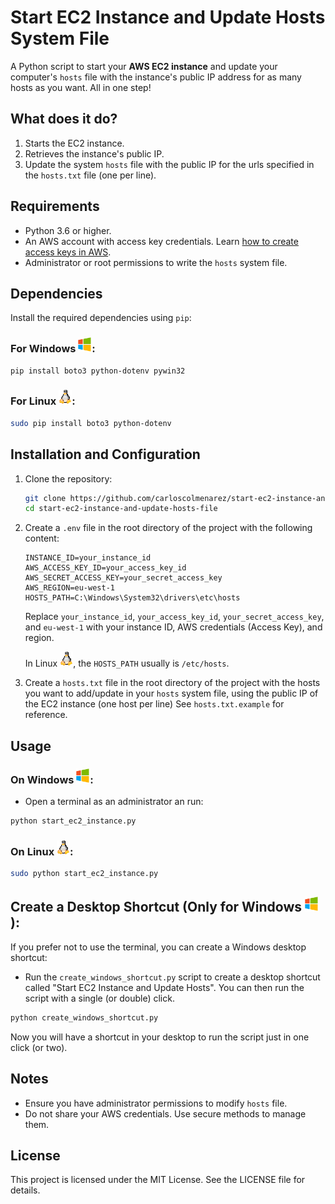 # Start EC2 Instance and Update Hosts System File

A Python script to start your **AWS EC2 instance** and update your computer's `hosts` file with the instance's public IP address for as many hosts as you want. All in one step!

## What does it do?

1. Starts the EC2 instance.
2. Retrieves the instance's public IP.
3. Update the system `hosts` file with the public IP for the urls specified in the `hosts.txt` file (one per line).

## Requirements

- Python 3.6 or higher.
- An AWS account with access key credentials. Learn [how to create access keys in AWS](https://github.com/carloscolmenarez/start-ec2-instance-and-update-hosts-file/wiki/How-to-create-access-keys-in-AWS).
- Administrator or root permissions to write the `hosts` system file.

## Dependencies

Install the required dependencies using `pip`:


### For Windows ![alt text](https://raw.githubusercontent.com/carloscolmenarez/start-ec2-instance-and-update-hosts-file/refs/heads/master/images/windows_logo.png):

```bash
pip install boto3 python-dotenv pywin32
```

### For Linux ![alt text](https://raw.githubusercontent.com/carloscolmenarez/start-ec2-instance-and-update-hosts-file/refs/heads/master/images/linux-logo.png):
```bash
sudo pip install boto3 python-dotenv
```

## Installation and Configuration

1. Clone the repository:

    ```bash
    git clone https://github.com/carloscolmenarez/start-ec2-instance-and-update-hosts-file.git
    cd start-ec2-instance-and-update-hosts-file
    ```

2. Create a `.env` file in the root directory of the project with the following content:

    ```
    INSTANCE_ID=your_instance_id
    AWS_ACCESS_KEY_ID=your_access_key_id
    AWS_SECRET_ACCESS_KEY=your_secret_access_key
    AWS_REGION=eu-west-1
    HOSTS_PATH=C:\Windows\System32\drivers\etc\hosts
    ```

    Replace `your_instance_id`, `your_access_key_id`, `your_secret_access_key`, and `eu-west-1` with your instance ID, AWS credentials (Access Key), and region. 
    
    In Linux ![alt text](https://raw.githubusercontent.com/carloscolmenarez/start-ec2-instance-and-update-hosts-file/refs/heads/master/images/linux-logo.png), the `HOSTS_PATH` usually is `/etc/hosts`.

3. Create a `hosts.txt` file in the root directory of the project with the hosts you want to add/update in your `hosts` system file, using the public IP of the EC2 instance (one host per line) See `hosts.txt.example` for reference.

## Usage

### On Windows ![alt text](https://raw.githubusercontent.com/carloscolmenarez/start-ec2-instance-and-update-hosts-file/refs/heads/master/images/windows_logo.png):

- Open a terminal as an administrator an run:

```bash
python start_ec2_instance.py
```

### On Linux ![alt text](https://raw.githubusercontent.com/carloscolmenarez/start-ec2-instance-and-update-hosts-file/refs/heads/master/images/linux-logo.png):


```bash
sudo python start_ec2_instance.py
```

## Create a Desktop Shortcut (Only for Windows ![alt text](https://raw.githubusercontent.com/carloscolmenarez/start-ec2-instance-and-update-hosts-file/refs/heads/master/images/windows_logo.png)):

If you prefer not to use the terminal, you can create a Windows desktop shortcut:

- Run the ``create_windows_shortcut.py`` script to create a desktop shortcut called "Start EC2 Instance and Update Hosts". You can then run the script with a single (or double) click.

```bash
python create_windows_shortcut.py
```

Now you will have a shortcut in your desktop to run the script just in one click (or two).

## Notes

- Ensure you have administrator permissions to modify ``hosts`` file.
- Do not share your AWS credentials. Use secure methods to manage them.

## License

This project is licensed under the MIT License. See the LICENSE file for details.